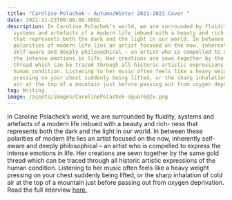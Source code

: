 ```yaml
---
title: "Caroline Polachek - Autumn/Winter 2021-2022 Cover "
date: 2021-11-23T00:00:00.000Z
description: In Caroline Polachek’s world, we are surrounded by fluidity,
  systems and artefacts of a modern life imbued with a beauty and rich- ness
  that represents both the dark and the light in our world. In between these
  polarities of modern life lies an artist focused on the now, inherently
  self-aware and deeply philosophical – an artist who is compelled to express
  the intense emotions in life. Her creations are sewn together by the same gold
  thread which can be traced through all historic artistic expressions of the
  human condition. Listening to her music often feels like a heavy weight
  pressing on your chest suddenly being lifted, or the sharp inhalation of cold
  air at the top of a mountain just before passing out from oxygen deprivation.
tag: Writing
image: /assets/images/CarolinePolachek-square@2x.png
---
```

In Caroline Polachek’s world, we are surrounded by fluidity, systems and artefacts of a modern life imbued with a beauty and rich- ness that represents both the dark and the light in our world. In between these polarities of modern life lies an artist focused on the now, inherently self-aware and deeply philosophical – an artist who is compelled to express the intense emotions in life. Her creations are sewn together by the same gold thread which can be traced through all historic artistic expressions of the human condition. Listening to her music often feels like a heavy weight pressing on your chest suddenly being lifted, or the sharp inhalation of cold air at the top of a mountain just before passing out from oxygen deprivation. Read the full interview [here.](https://metalmagazine.eu/post/caroline-polachek)